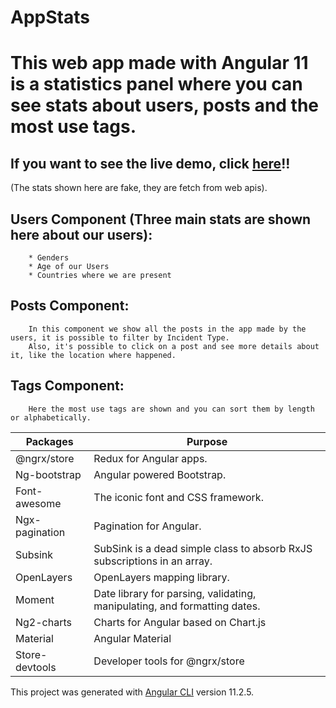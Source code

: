 # AppStats

# This web app made with Angular 11 is a statistics panel where you can see stats about users, posts and the most use tags.

 ## If you want to see the live demo, click [here](https://javieragustinale.github.io/AppStats/)!! 


 (The stats shown here are fake, they are fetch from web apis).
 ## Users Component (Three main stats are shown here about our users):
        * Genders 
        * Age of our Users
        * Countries where we are present
 ## Posts Component:
        In this component we show all the posts in the app made by the users, it is possible to filter by Incident Type.
        Also, it's possible to click on a post and see more details about it, like the location where happened.
 ## Tags Component:
        Here the most use tags are shown and you can sort them by length or alphabetically.
    


Packages |   Purpose
---------------- | ----------------
@ngrx/store   | Redux for Angular apps.
Ng-bootstrap |  Angular powered Bootstrap.
Font-awesome  | The iconic font and CSS framework.
Ngx-pagination | Pagination for Angular.
Subsink   |  SubSink is a dead simple class to absorb RxJS subscriptions in an array.
OpenLayers | OpenLayers mapping library.
Moment  | Date library for parsing, validating, manipulating, and formatting dates.
Ng2-charts | Charts for Angular based on Chart.js
Material  | Angular Material
Store-devtools | Developer tools for @ngrx/store

This project was generated with [Angular CLI](https://github.com/angular/angular-cli) version 11.2.5.


